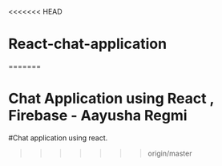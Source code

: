 <<<<<<< HEAD
# React-chat-application
=======
# Chat Application using React , Firebase - Aayusha Regmi

#Chat application using react.
>>>>>>> origin/master
